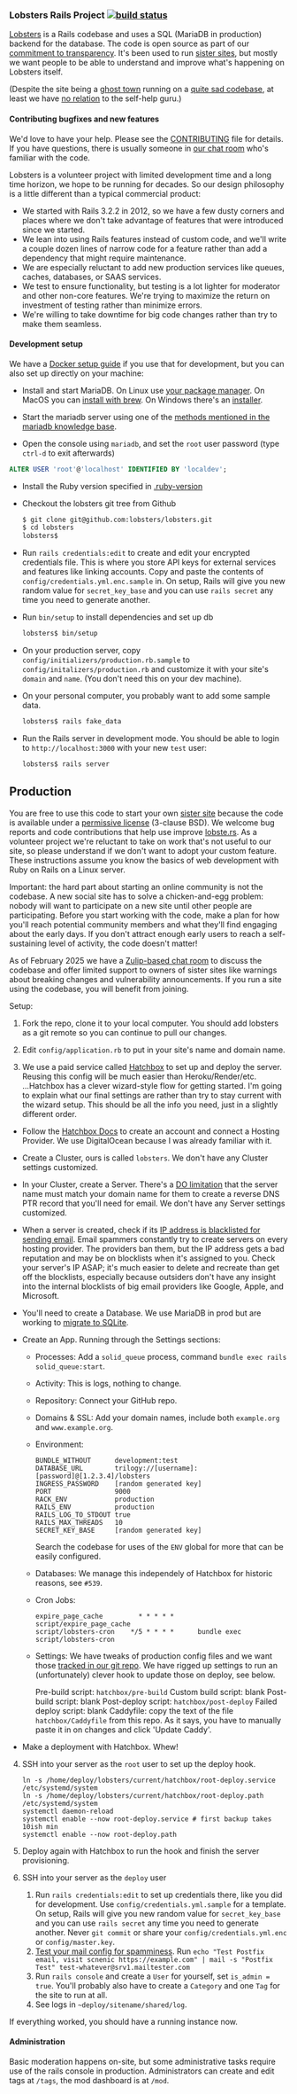 ### Lobsters Rails Project [![build status](https://github.com/lobsters/lobsters/actions/workflows/check.yml/badge.svg)](https://github.com/lobsters/lobsters/actions/workflows/check.yml)

[Lobsters](https://lobste.rs) is a Rails codebase and uses a SQL (MariaDB in production) backend for the database.
The code is open source as part of our [commitment to transparency](https://lobste.rs/about#transparency).
It's been used to run [sister sites](https://github.com/lobsters/lobsters/blob/main/sister_sites.md), but mostly we want people to be able to understand and improve what's happening on Lobsters itself.

(Despite the site being a [ghost town](https://xcancel.com/webshitweekly/status/1399935275057389571) running on a [quite sad codebase](https://web.archive.org/web/20230213161624/https://old.reddit.com/r/rails/comments/6jz7tq/source_code_lobsters_a_hacker_news_clone_built/), at least we have [no relation](https://lobste.rs/about#michaelbolton) to the self-help guru.)


#### Contributing bugfixes and new features

We'd love to have your help.
Please see the [CONTRIBUTING](https://github.com/lobsters/lobsters/blob/main/CONTRIBUTING.md) file for details.
If you have questions, there is usually someone in [our chat room](https://lobste.rs/chat) who's familiar with the code.

Lobsters is a volunteer project with limited development time and a long time horizon, we hope to be running for decades.
So our design philosophy is a little different than a typical commercial product:

 * We started with Rails 3.2.2 in 2012, so we have a few dusty corners and places where we don't take advantage of features that were introduced since we started.
 * We lean into using Rails features instead of custom code, and we'll write a couple dozen lines of narrow code for a feature rather than add a dependency that might require maintenance.
 * We are especially reluctant to add new production services like queues, caches, databases, or SAAS services.
 * We test to ensure functionality, but testing is a lot lighter for moderator and other non-core features.
   We're trying to maximize the return on investment of testing rather than minimize errors.
 * We're willing to take downtime for big code changes rather than try to make them seamless.


#### Development setup

We have a [Docker setup guide](./docs/setup_with_docker.md) if you use that for development, but you can also set up directly on your machine:

* Install and start MariaDB.
  On Linux use [your package manager](https://mariadb.com/kb/en/distributions-which-include-mariadb/).
  On MacOS you can [install with brew](https://mariadb.com/kb/en/installing-mariadb-on-macos-using-homebrew/).
  On Windows there's an [installer](https://mariadb.org/download/?t=mariadb&p=mariadb&r=11.5.2&os=Linux&cpu=x86_64&pkg=tar_gz&i=systemd&mirror=starburst_stlouis).

* Start the mariadb server using one of the [methods mentioned in the mariadb knowledge base](https://mariadb.com/kb/en/starting-and-stopping-mariadb-automatically/).

* Open the console using `mariadb`, and set the `root` user password (type `ctrl-d` to exit afterwards)

```sql
ALTER USER 'root'@'localhost' IDENTIFIED BY 'localdev';
```

* Install the Ruby version specified in [.ruby-version](https://github.com/lobsters/lobsters/blob/main/.ruby-version)

* Checkout the lobsters git tree from Github
    ```sh
    $ git clone git@github.com:lobsters/lobsters.git
    $ cd lobsters
    lobsters$
    ```
* Run `rails credentials:edit` to create and edit your encrypted credentials file.
  This is where you store API keys for external services and features like linking accounts.
  Copy and paste the contents of `config/credentials.yml.enc.sample` in.
  On setup, Rails will give you new random value for `secret_key_base` and you can use `rails secret` any time you need to generate another.

* Run `bin/setup` to install dependencies and set up db

    ```sh
    lobsters$ bin/setup
    ```

* On your production server, copy `config/initializers/production.rb.sample`
  to `config/initalizers/production.rb` and customize it with your site's
  `domain` and `name`. (You don't need this on your dev machine).

* On your personal computer, you probably want to add some sample data.

    ```sh
    lobsters$ rails fake_data
    ```

* Run the Rails server in development mode.
  You should be able to login to `http://localhost:3000` with your new `test` user:

    ```sh
    lobsters$ rails server
    ```

## Production

You are free to use this code to start your own [sister site](/sister_sites.md)
because the code is available under a [permissive license](https://github.com/lobsters/lobsters/blob/main/LICENSE) (3-clause BSD).
We welcome bug reports and code contributions that help use improve [lobste.rs](https://lobste.rs).
As a volunteer project we're reluctant to take on work that's not useful to our site, so please understand if we don't want to adopt your custom feature.
These instructions assume you know the basics of web development with Ruby on Rails on a Linux server.

Important: the hard part about starting an online community is not the codebase.
A new social site has to solve a chicken-and-egg problem:
nobody will want to participate on a new site until other people are participating.
Before you start working with the code, make a plan for how you'll reach potential community members and what they'll find engaging about the early days.
If you don't attract enough early users to reach a self-sustaining level of activity, the code doesn't matter!

As of February 2025 we have a [Zulip-based chat room](https://lobsters.zulipchat.com) to discuss the codebase and offer limited support to owners of sister sites like warnings about breaking changes and vulnerability announcements.
If you run a site using the codebase, you will benefit from joining.

Setup:

1. Fork the repo, clone it to your local computer.
   You should add lobsters as a git remote so you can continue to pull our changes.

2. Edit `config/application.rb` to put in your site's name and domain name.

3. We use a paid service called [Hatchbox](https://hatchbox.io) to set up and deploy the server.
   Reusing this config will be much easier than Heroku/Render/etc.
...Hatchbox has a clever wizard-style flow for getting started.
   I'm going to explain what our final settings are rather than try to stay current with the wizard setup.
   This should be all the info you need, just in a slightly different order.

  * Follow the [Hatchbox Docs](https://hatchbox.relationkit.io/) to create an account and connect a Hosting Provider.
    We use DigitalOcean because I was already familiar with it.
  * Create a Cluster, ours is called `lobsters`.
    We don't have any Cluster settings customized.
  * In your Cluster, create a Server.
    There's a [DO limitation](https://www.digitalocean.com/community/questions/how-do-i-create-a-reverse-dns-ptr-record) that the server name must match your domain name for them to create a reverse DNS PTR record that you'll need for email.
    We don't have any Server settings customized.
  * When a server is created, check if its [IP address is blacklisted for sending email](https://dnschecker.org/ip-blacklist-checker.php?query=68.183.100.95).
    Email spammers constantly try to create servers on every hosting provider.
    The providers ban them, but the IP address gets a bad reputation and may be on blocklists when it's assigned to you.
    Check your server's IP ASAP; it's much easier to delete and recreate than get off the blocklists, especially because outsiders don't have any insight into the internal blocklists of big email providers like Google, Apple, and Microsoft.
  * You'll need to create a Database.
    We use MariaDB in prod but are working to [migrate to SQLite](https://github.com/lobsters/lobsters/issues/539).
  * Create an App. Running through the Settings sections:
    * Processes: Add a `solid_queue` process, command `bundle exec rails solid_queue:start`.
    * Activity: This is logs, nothing to change.
    * Repository: Connect your GitHub repo.
    * Domains & SSL: Add your domain names, include both `example.org` and `www.example.org`.
    * Environment:

      ```
      BUNDLE_WITHOUT      development:test
      DATABASE_URL        trilogy://[username]:[password]@[1.2.3.4]/lobsters
      INGRESS_PASSWORD    [random generated key]
      PORT                9000
      RACK_ENV            production
      RAILS_ENV           production
      RAILS_LOG_TO_STDOUT true
      RAILS_MAX_THREADS   10
      SECRET_KEY_BASE     [random generated key]
      ```

      Search the codebase for uses of the `ENV` global for more that can be easily configured.

    * Databases: We manage this independely of Hatchbox for historic reasons, see `#539`.
    * Cron Jobs:

      ```
      expire_page_cache         * * * * *      script/expire_page_cache
      script/lobsters-cron    */5 * * * *      bundle exec script/lobsters-cron
      ```

    * Settings:
      We have tweaks of production config files and we want those [tracked in our git repo](https://github.com/lobsters/lobsters/tree/main/hatchbox).
      We have rigged up settings to run an (unfortunately) clever hook to update those on deploy, see below.

      Pre-build script: `hatchbox/pre-build`
      Custom build script: blank
      Post-build script: blank
      Post-deploy script: `hatchbox/post-deploy`
      Failed deploy script: blank
      Caddyfile: copy the text of the file `hatchbox/Caddyfile` from this repo.
        As it says, you have to manually paste it in on changes and click 'Update Caddy'.

  * Make a deployment with Hatchbox. Whew!

4. SSH into your server as the `root` user to set up the deploy hook.

    ```
    ln -s /home/deploy/lobsters/current/hatchbox/root-deploy.service /etc/systemd/system
    ln -s /home/deploy/lobsters/current/hatchbox/root-deploy.path /etc/systemd/system
    systemctl daemon-reload
    systemctl enable --now root-deploy.service # first backup takes 10ish min
    systemctl enable --now root-deploy.path
    ```

5. Deploy again with Hatchbox to run the hook and finish the server provisioning.

6. SSH into your server as the `deploy` user

   1. Run `rails credentials:edit` to set up credentials there, like you did for development.
      Use `config/credentials.yml.sample` for a template.
      On setup, Rails will give you new random value for `secret_key_base` and you can use `rails secret` any time you need to generate another.
      Never `git commit` or share your `config/credentials.yml.enc` or `config/master.key`.
   2. [Test your mail config for spamminess](https://www.mail-tester.com/).
      Run `echo "Test Postfix email, visit scnenic https://example.com" | mail -s "Postfix Test" test-whatever@srv1.mailtester.com`
   3. Run `rails console` and create a `User` for yourself, set `is_admin = true`.
      You'll probably also have to create a `Category` and one `Tag` for the site to run at all.
   4. See logs in `~deploy/sitename/shared/log`.

If everything worked, you should have a running instance now.


#### Administration

Basic moderation happens on-site, but some administrative tasks require use of the rails console in production.
Administrators can create and edit tags at `/tags`, the mod dashboard is at `/mod`.
